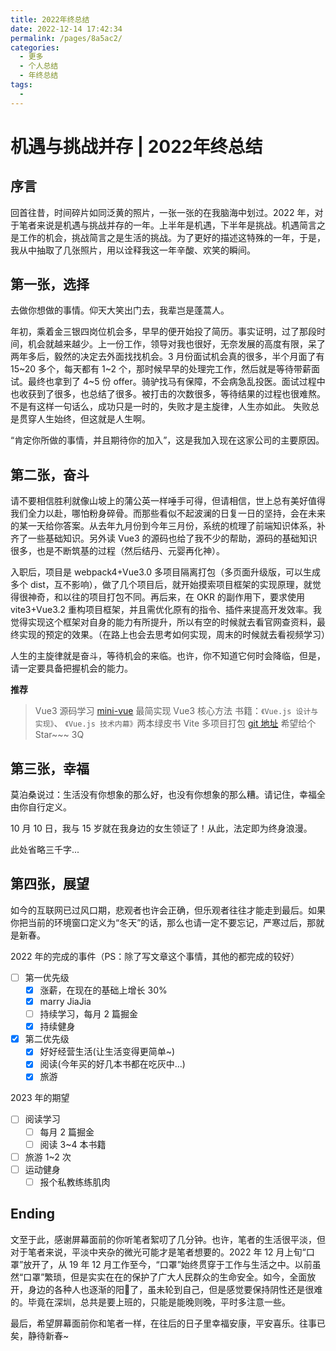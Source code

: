 ```yaml
---
title: 2022年终总结
date: 2022-12-14 17:42:34
permalink: /pages/8a5ac2/
categories:
  - 更多
  - 个人总结
  - 年终总结
tags:
  - 
---
```


# 机遇与挑战并存 | 2022年终总结

## 序言

回首往昔，时间碎片如同泛黄的照片，一张一张的在我脑海中划过。2022 年，对于笔者来说是机遇与挑战并存的一年。上半年是机遇，下半年是挑战。机遇简言之是工作的机会，挑战简言之是生活的挑战。为了更好的描述这特殊的一年，于是，我从中抽取了几张照片，用以诠释我这一年辛酸、欢笑的瞬间。

## 第一张，选择

去做你想做的事情。仰天大笑出门去，我辈岂是蓬蒿人。

年初，乘着金三银四岗位机会多，早早的便开始投了简历。事实证明，过了那段时间，机会就越来越少。上一份工作，领导对我也很好，无奈发展的高度有限，呆了两年多后，毅然的决定去外面找找机会。3 月份面试机会真的很多，半个月面了有 15~20 多个，每天都有 1~2 个，那时候早早的处理完工作，然后就是等待带薪面试。最终也拿到了 4~5 份 offer。骑驴找马有保障，不会病急乱投医。面试过程中也收获到了很多，也总结了很多。被打击的次数很多，等待结果的过程也很难熬。不是有这样一句话么，成功只是一时的，失败才是主旋律，人生亦如此。 失败总是贯穿人生始终，但这就是人生啊。

“肯定你所做的事情，并且期待你的加入”，这是我加入现在这家公司的主要原因。

## 第二张，奋斗

请不要相信胜利就像山坡上的蒲公英一样唾手可得，但请相信，世上总有美好值得我们全力以赴，哪怕粉身碎骨。而那些看似不起波澜的日复一日的坚持，会在未来的某一天给你答案。从去年九月份到今年三月份，系统的梳理了前端知识体系，补齐了一些基础知识。另外读 Vue3 的源码也给了我不少的帮助，源码的基础知识很多，也是不断筑基的过程（然后结丹、元婴再化神）。

入职后，项目是 webpack4+Vue3.0 多项目隔离打包（多页面升级版，可以生成多个 dist，互不影响），做了几个项目后，就开始摸索项目框架的实现原理，就觉得很神奇，和以往的项目打包不同。再后来，在 OKR 的副作用下，要求使用 vite3+Vue3.2 重构项目框架，并且需优化原有的指令、插件来提高开发效率。我觉得实现这个框架对自身的能力有所提升，所以有空的时候就去看官网查资料，最终实现的预定的效果。（在路上也会去思考如何实现，周末的时候就去看视频学习）

人生的主旋律就是奋斗，等待机会的来临。也许，你不知道它何时会降临，但是，请一定要具备把握机会的能力。

**推荐**

> Vue3 源码学习 [mini-vue](https://github.com/cuixiaorui/mini-vue) 最简实现 Vue3 核心方法
> 书籍：`《Vue.js 设计与实现》`、 `《Vue.js 技术内幕》`两本绿皮书
> Vite 多项目打包 [git 地址]() 希望给个 Star~~~ 3Q

## 第三张，幸福

莫泊桑说过：生活没有你想象的那么好，也没有你想象的那么糟。请记住，幸福全由你自行定义。

10 月 10 日，我与 15 岁就在我身边的女生领证了！从此，法定即为终身浪漫。

此处省略三千字...

## 第四张，展望

如今的互联网已过风口期，悲观者也许会正确，但乐观者往往才能走到最后。如果你把当前的环境窗口定义为“冬天”的话，那么也请一定不要忘记，严寒过后，那就是新春。

2022 年的完成的事件（PS：除了写文章这个事情，其他的都完成的较好）

- [ ] 第一优先级
  - [x] 涨薪，在现在的基础上增长 30%
  - [x] marry JiaJia
  - [ ] 持续学习，每月 2 篇掘金
  - [x] 持续健身
- [x] 第二优先级
  - [x] 好好经营生活(让生活变得更简单~)
  - [x] 阅读(今年买的好几本书都在吃灰中...)
  - [x] 旅游

2023 年的期望

- [ ] 阅读学习
  - [ ] 每月 2 篇掘金
  - [ ] 阅读 3~4 本书籍
- [ ] 旅游 1~2 次
- [ ] 运动健身
  - [ ] 报个私教练练肌肉

## Ending

文至于此，感谢屏幕面前的你听笔者絮叨了几分钟。也许，笔者的生活很平淡，但对于笔者来说，平淡中夹杂的微光可能才是笔者想要的。2022 年 12 月上旬“口罩”放开了，从 19 年 12 月工作至今，“口罩”始终贯穿于工作与生活之中。以前虽然“口罩”繁琐，但是实实在在的保护了广大人民群众的生命安全。如今，全面放开，身边的各种人也逐渐的阳🐑了，虽未轮到自己，但是感觉要保持阴性还是很难的。毕竟在深圳，总共是要上班的，只能是能晚则晚，平时多注意一些。

最后，希望屏幕面前你和笔者一样，在往后的日子里幸福安康，平安喜乐。往事已矣，静待新春~